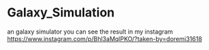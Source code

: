# Galaxy_Simulation
an galaxy simulator
you can see the result in my instagram
https://www.instagram.com/p/Bhl3aMqlPKO/?taken-by=doremi31618
